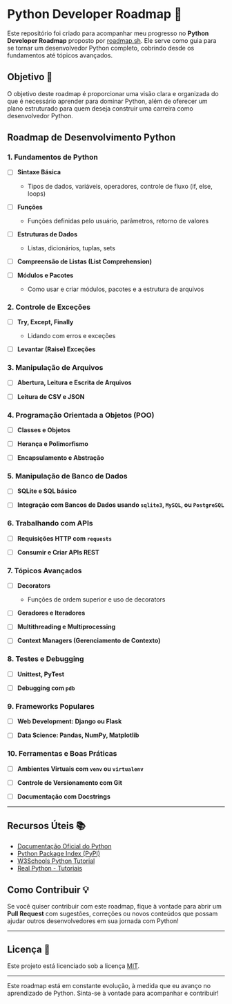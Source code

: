 # Python Developer Roadmap 🐍

Este repositório foi criado para acompanhar meu progresso no **Python Developer Roadmap** proposto por [roadmap.sh](https://roadmap.sh/python). Ele serve como guia para se tornar um desenvolvedor Python completo, cobrindo desde os fundamentos até tópicos avançados.

## Objetivo 🎯

O objetivo deste roadmap é proporcionar uma visão clara e organizada do que é necessário aprender para dominar Python, além de oferecer um plano estruturado para quem deseja construir uma carreira como desenvolvedor Python.

## Roadmap de Desenvolvimento Python

### 1. Fundamentos de Python

- [ ] **Sintaxe Básica**  
  - Tipos de dados, variáveis, operadores, controle de fluxo (if, else, loops)
  
- [ ] **Funções**  
  - Funções definidas pelo usuário, parâmetros, retorno de valores
  
- [ ] **Estruturas de Dados**  
  - Listas, dicionários, tuplas, sets
  
- [ ] **Compreensão de Listas (List Comprehension)**

- [ ] **Módulos e Pacotes**  
  - Como usar e criar módulos, pacotes e a estrutura de arquivos

### 2. Controle de Exceções

- [ ] **Try, Except, Finally**  
  - Lidando com erros e exceções

- [ ] **Levantar (Raise) Exceções**

### 3. Manipulação de Arquivos

- [ ] **Abertura, Leitura e Escrita de Arquivos**
  
- [ ] **Leitura de CSV e JSON**

### 4. Programação Orientada a Objetos (POO)

- [ ] **Classes e Objetos**
  
- [ ] **Herança e Polimorfismo**
  
- [ ] **Encapsulamento e Abstração**

### 5. Manipulação de Banco de Dados

- [ ] **SQLite e SQL básico**
  
- [ ] **Integração com Bancos de Dados usando `sqlite3`, `MySQL`, ou `PostgreSQL`**

### 6. Trabalhando com APIs

- [ ] **Requisições HTTP com `requests`**

- [ ] **Consumir e Criar APIs REST**

### 7. Tópicos Avançados

- [ ] **Decorators**  
  - Funções de ordem superior e uso de decorators

- [ ] **Geradores e Iteradores**
  
- [ ] **Multithreading e Multiprocessing**

- [ ] **Context Managers (Gerenciamento de Contexto)**

### 8. Testes e Debugging

- [ ] **Unittest, PyTest**

- [ ] **Debugging com `pdb`**

### 9. Frameworks Populares

- [ ] **Web Development: Django ou Flask**

- [ ] **Data Science: Pandas, NumPy, Matplotlib**

### 10. Ferramentas e Boas Práticas

- [ ] **Ambientes Virtuais com `venv` ou `virtualenv`**

- [ ] **Controle de Versionamento com Git**

- [ ] **Documentação com Docstrings**

---

## Recursos Úteis 📚

- [Documentação Oficial do Python](https://docs.python.org/3/)
- [Python Package Index (PyPI)](https://pypi.org/)
- [W3Schools Python Tutorial](https://www.w3schools.com/python/)
- [Real Python - Tutoriais](https://realpython.com/)

## Como Contribuir 💡

Se você quiser contribuir com este roadmap, fique à vontade para abrir um **Pull Request** com sugestões, correções ou novos conteúdos que possam ajudar outros desenvolvedores em sua jornada com Python!

---

## Licença 📜

Este projeto está licenciado sob a licença [MIT](LICENSE).

---

Este roadmap está em constante evolução, à medida que eu avanço no aprendizado de Python. Sinta-se à vontade para acompanhar e contribuir!